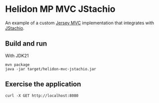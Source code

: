 # Helidon MP MVC JStachio

An example of a custom [Jersey MVC](https://eclipse-ee4j.github.io/jersey.github.io/documentation/latest/mvc.html)
 implementation that integrates with [JStachio](https://github.com/jstachio/jstachio).

## Build and run

With JDK21
```shell
mvn package
java -jar target/helidon-mvc-jstachio.jar
```

## Exercise the application

```shell
curl -X GET http://localhost:8080
```
